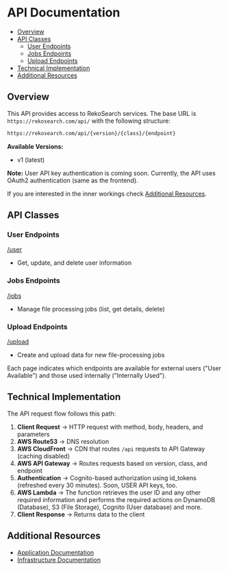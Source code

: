 # API Documentation

<!--toc:start-->

- [Overview](#overview)
- [API Classes](#api-classes)
  - [User Endpoints](#user-endpoints)
  - [Jobs Endpoints](#jobs-endpoints)
  - [Upload Endpoints](#upload-endpoints)
- [Technical Implementation](#technical-implementation)
- [Additional Resources](#additional-resources)
<!--toc:end-->

## Overview

This API provides access to RekoSearch services. The base URL is `https://rekosearch.com/api/` with the following structure:

```txt
https://rekosearch.com/api/{version}/{class}/{endpoint}
```

**Available Versions:**

- v1 (latest)

**Note:** User API key authentication is coming soon. Currently, the API uses OAuth2 authentication (same as the frontend).

If you are interested in the inner workings check [Additional Resources](#additional-resources).

## API Classes

### User Endpoints

[/user](./v1/USER.md)

- Get, update, and delete user information

### Jobs Endpoints

[/jobs](./v1/JOBS.md)

- Manage file processing jobs (list, get details, delete)

### Upload Endpoints

[/upload](./v1/UPLOAD.MD)

- Create and upload data for new file-processing jobs

Each page indicates which endpoints are available for external users ("User Available") and those used internally ("Internally Used").

## Technical Implementation

The API request flow follows this path:

1. **Client Request** → HTTP request with method, body, headers, and parameters
2. **AWS Route53** → DNS resolution
3. **AWS CloudFront** → CDN that routes `/api` requests to API Gateway (caching disabled)
4. **AWS API Gateway** → Routes requests based on version, class, and endpoint
5. **Authentication** → Cognito-based authorization using id_tokens (refreshed every 30 minutes). Soon, USER API keys, too.
6. **AWS Lambda** → The function retrieves the user ID and any other required information and performs the required actions on DynamoDB (Database), S3 (File Storage), Cognito (User database) and more.
7. **Client Response** → Returns data to the client

## Additional Resources

- [Application Documentation](../Application/README.md)
- [Infrastructure Documentation](../Infrastructure/README.md)

